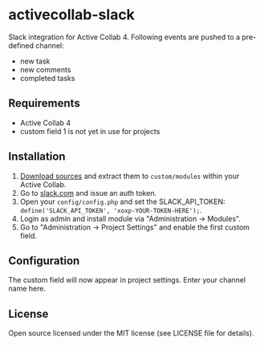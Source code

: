 # activecollab-slack

Slack integration for Active Collab 4. Following events are pushed to a pre-defined channel:
- new task
- new comments
- completed tasks


## Requirements

- Active Collab 4
- custom field 1 is not yet in use for projects


## Installation

1. [Download sources](https://github.com/bartram/activecollab-slack/archive/master.zip) and extract them to `custom/modules` within your Active Collab.
2. Go to [slack.com](https://api.slack.com/web) and issue an auth token.
3. Open your `config/config.php` and set the SLACK_API_TOKEN: `define('SLACK_API_TOKEN', 'xoxp-YOUR-TOKEN-HERE');`.
4. Login as admin and install module via "Administration → Modules".
5. Go to "Administration → Project Settings" and enable the first custom field.


## Configuration

The custom field will now appear in project settings. Enter your channel name here.


## License

Open source licensed under the MIT license (see LICENSE file for details).